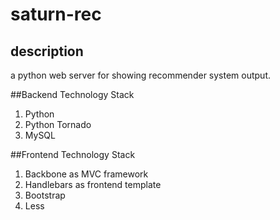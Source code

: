 # saturn-rec

## description
  a python web server for showing recommender system output.
  

##Backend Technology Stack
1. Python
1. Python Tornado
1. MySQL

##Frontend Technology Stack
1. Backbone as MVC framework
1. Handlebars as frontend template
1. Bootstrap
1. Less
